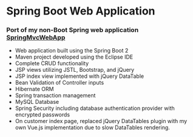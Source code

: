 # Spring Boot Web Application
### Port of my non-Boot Spring web application [SpringMvcWebApp](https://github.com/UniquelySimilar/SpringMvcWebApp)
* Web application built using the Spring Boot 2
* Maven project developed using the Eclipse IDE
* Complete CRUD functionality
* JSP views utilizing JSTL, Bootstrap, and jQuery
* JSP index view implemented with jQuery DataTable
* Bean Validation of Controller inputs
* Hibernate ORM
* Spring transaction management
* MySQL Database
* Spring Security including database authentication provider with encrypted passwords
* On customer index page, replaced jQuery DataTables plugin with my own Vue.js implementation due to slow DataTables rendering.
